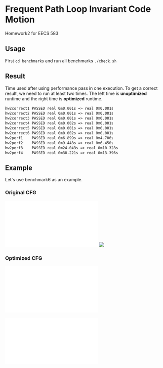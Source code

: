 # Frequent Path Loop Invariant Code Motion

Homework2 for EECS 583

## Usage

First `cd benchmarks` and run all benchmarks `./check.sh`

## Result

Time used after using performance pass in one execution. To get a correct result, we need to run at least two times. The left time is **unoptimized** runtime and the right time is **optimized** runtime.

```shell
hw2correct1 PASSED real 0m0.001s => real 0m0.001s
hw2correct2 PASSED real 0m0.001s => real 0m0.001s
hw2correct3 PASSED real 0m0.001s => real 0m0.001s
hw2correct4 PASSED real 0m0.002s => real 0m0.001s
hw2correct5 PASSED real 0m0.001s => real 0m0.001s
hw2correct6 PASSED real 0m0.002s => real 0m0.001s
hw2perf1    PASSED real 0m6.899s => real 0m4.706s
hw2perf2    PASSED real 0m9.448s => real 0m6.450s
hw2perf3    PASSED real 0m24.043s => real 0m10.328s
hw2perf4    PASSED real 0m30.221s => real 0m13.396s
```

## Example

Let's use benchmark6 as an example.

### Original CFG

<object data="./benchmarks/correctness/dot/hw2correct6.cfg.pdf" type="application/pdf" width="700px" height="700px">
    <embed src="./benchmarks/correctness/dot/hw2correct6.cfg.pdf"></embed>
</object>

<image src="./benchmarks/correctness/dot/hw2correct6.cfg.pdf">

### Optimized CFG

<object data="./benchmarks/correctness/dot/hw2correct6.cfg.pdf" type="application/pdf" width="700px" height="700px">
    <embed src="./benchmarks/correctness/dot/hw2correct6fplicm.cfg.pdf"></embed>
</object>

![cfg](benchmarks/correctness/dot/hw2correct6.fplicm.cfg.pdf)

